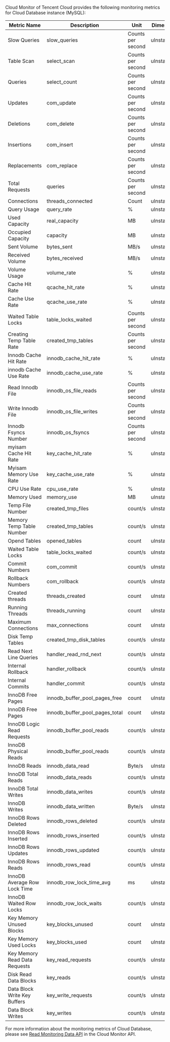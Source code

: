  Cloud Monitor of Tencent Cloud provides the following monitoring metrics for Cloud Database instance (MySQL):

| Metric Name | Description | Unit | Dimension |
|---------|---------|---------|---------|
| Slow Queries | slow_queries | Counts per second | uInstanceId |
| Table Scan | select_scan | Counts per second | uInstanceId |
| Queries | select_count | Counts per second | uInstanceId |
| Updates | com_update | Counts per second | uInstanceId |
| Deletions | com_delete | Counts per second | uInstanceId |
| Insertions | com_insert | Counts per second | uInstanceId |
| Replacements | com_replace | Counts per second | uInstanceId |
| Total Requests | queries | Counts per second | uInstanceId |
| Connections | threads_connected | Count | uInstanceId |
| Query Usage | query_rate | % | uInstanceId |
| Used Capacity | real_capacity | MB | uInstanceId |
| Occupied Capacity | capacity | MB | uInstanceId |
| Sent Volume | bytes_sent | MB/s | uInstanceId |
| Received Volume | bytes_received | MB/s | uInstanceId |
| Volume Usage | volume_rate | % | uInstanceId |
| Cache Hit Rate | qcache_hit_rate | % | uInstanceId |
| Cache Use Rate | qcache_use_rate | % | uInstanceId |
| Waited Table Locks | table_locks_waited | Counts per second | uInstanceId |
| Creating Temp Table Rate| created_tmp_tables | Counts per second | uInstanceId |
| Innodb Cache Hit Rate | innodb_cache_hit_rate | % | uInstanceId |
| innodb Cache Use Rate | innodb_cache_use_rate | % | uInstanceId |
| Read Innodb File | innodb_os_file_reads | Counts per second | uInstanceId |
| Write Innodb File | innodb_os_file_writes | Counts per second | uInstanceId |
| Innodb Fsyncs Number | innodb_os_fsyncs | Counts per second | uInstanceId |
|myisam Cache Hit Rate|key_cache_hit_rate|%|uInstanceId|
|Myisam Memory Use Rate |key_cache_use_rate|%|uInstanceId|
|CPU Use Rate|cpu_use_rate|%|uInstanceId|
|Memory Used|memory_use|MB|uInstanceId|
|Temp File Number|created_tmp_files|count/s|uInstanceId|
|Memory Temp Table Number|created_tmp_tables|count/s|uInstanceId|
|Opend Tables|opened_tables|count|uInstanceId|
|Waited Table Locks |table_locks_waited|count/s|uInstanceId|
|Commit Numbers|com_commit|count/s|uInstanceId|
|Rollback Numbers|com_rollback|count/s|uInstanceId|
|Created threads|threads_created|count|uInstanceId|
|Running Threads|threads_running|count|uInstanceId|
|Maximum Connections|max_connections|count|uInstanceId|
|Disk Temp Tables |created_tmp_disk_tables|count/s|uInstanceId|
|Read Next Line Queries|handler_read_rnd_next|count/s|uInstanceId|
|Internal Rollback|handler_rollback|count/s|uInstanceId|
|Internal Commits|handler_commit|count/s|uInstanceId|
|InnoDB Free Pages|innodb_buffer_pool_pages_free|count|uInstanceId|
|InnoDB Free Pages|innodb_buffer_pool_pages_total|count|uInstanceId|
|InnoDB Logic Read Requests|innodb_buffer_pool_reads|count/s|uInstanceId|
|InnoDB Physical Reads|innodb_buffer_pool_reads|count/s|uInstanceId|
|InnoDB Reads|innodb_data_read|Byte/s|uInstanceId|
|InnoDB Total Reads|innodb_data_reads|count/s|uInstanceId|
|InnoDB Total Writes|innodb_data_writes|count/s|uInstanceId|
|InnoDB Writes|innodb_data_written|Byte/s|uInstanceId|
|InnoDB Rows Deleted|innodb_rows_deleted|count/s|uInstanceId| 
|InnoDB Rows Inserted|innodb_rows_inserted|count/s|uInstanceId|
|InnoDB Rows Updates|innodb_rows_updated|count/s|uInstanceId|
|InnoDB Rows Reads|innodb_rows_read|count/s|uInstanceId|
|InnoDB Average Row Lock Time|innodb_row_lock_time_avg|ms|uInstanceId|
|InnoDB Waited Row Locks|innodb_row_lock_waits|count/s|uInstanceId|
|Key Memory Unused Blocks|key_blocks_unused|count|uInstanceId|
|Key Memory Used Locks|key_blocks_used|count|uInstanceId|
|Key Memory Read Data Requests|key_read_requests|count/s|uInstanceId|
|Disk Read Data Blocks|key_reads|count/s|uInstanceId|
|Data Block Write Key Buffers|key_write_requests|count/s|uInstanceId|
|Data Block Writes|key_writes|count/s|uInstanceId|
 
For more information about the monitoring metrics of Cloud Database, please see [Read Monitoring Data API](https://intl.cloud.tencent.com/doc/api/405/4667) in the Cloud Monitor API.

